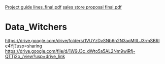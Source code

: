 [Project guide lines_final.pdf](https://github.com/user-attachments/files/18950595/Project.guide.lines_final.pdf)
[sales store proposal final.pdf](https://github.com/user-attachments/files/18950592/sales.store.proposal.final.pdf)
# Data_Witchers
https://drive.google.com/drive/folders/1VUYzDvSNb6n2N3aoMtILJ3rmSBRIe4Yj?usp=sharing
https://drive.google.com/file/d/1W9J3c_dWto5a5AL2Nm9wiRfj-QTTj2o_/view?usp=drive_link
